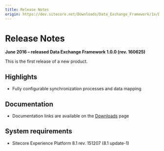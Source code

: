 ```yaml
---
title: Release Notes
origin: https://dev.sitecore.net/Downloads/Data_Exchange_Framework/1x/Data_Exchange_Framework_10/Release_Notes
---
```


# Release Notes

**June 2016 – released Data Exchange Framework 1.0.0 (rev. 160625)**

This is the first release of a new product.

## Highlights

-   Fully configurable synchronization processes and data mapping

## Documentation

-   Documentation links are available on the [Downloads](/downloads/Data_Exchange_Framework/1x/Data_Exchange_Framework_10) page

## System requirements

-   Sitecore Experience Platform 8.1 rev. 151207 (8.1 update-1)